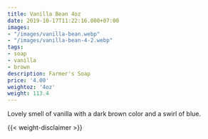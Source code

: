 ```yaml
---
title: Vanilla Bean 4oz
date: 2019-10-17T11:22:16.000+07:00
images:
- "/images/vanilla-bean.webp"
- "/images/vanilla-bean-4-2.webp"
tags:
- soap
- vanilla
- brown
description: Farmer's Soap
price: '4.00'
weightoz: '4oz'
weight: 113.4
---
```

Lovely smell of vanilla with a dark brown color and a swirl of blue.




{{< weight-disclaimer >}}